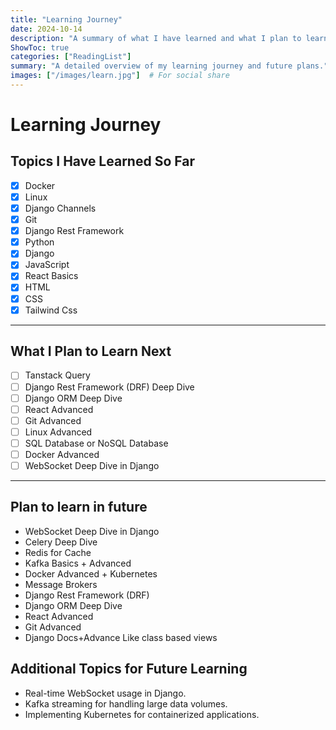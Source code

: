 ```yaml
---
title: "Learning Journey"
date: 2024-10-14
description: "A summary of what I have learned and what I plan to learn next."
ShowToc: true
categories: ["ReadingList"]
summary: "A detailed overview of my learning journey and future plans."
images: ["/images/learn.jpg"]  # For social share
---
```


# Learning Journey



## Topics I Have Learned So Far
- [x] Docker
- [x] Linux
- [x] Django Channels
- [x] Git
- [x] Django Rest Framework 
- [x] Python
- [x] Django
- [x] JavaScript
- [x] React Basics
- [x] HTML
- [x] CSS
- [x] Tailwind Css
---

## What I Plan to Learn Next
- [ ] Tanstack Query
- [ ] Django Rest Framework (DRF) Deep Dive
- [ ] Django ORM Deep Dive
- [ ] React Advanced
- [ ] Git Advanced
- [ ] Linux Advanced
- [ ] SQL Database or NoSQL Database
- [ ] Docker Advanced
- [ ] WebSocket Deep Dive in Django

---


## Plan to learn in future
- WebSocket Deep Dive in Django
- Celery Deep Dive
- Redis for Cache
- Kafka Basics + Advanced
- Docker Advanced + Kubernetes
- Message Brokers
- Django Rest Framework (DRF)
- Django ORM Deep Dive
- React Advanced
- Git Advanced
- Django Docs+Advance Like class based views


## Additional Topics for Future Learning
- Real-time WebSocket usage in Django.
- Kafka streaming for handling large data volumes.
- Implementing Kubernetes for containerized applications.

